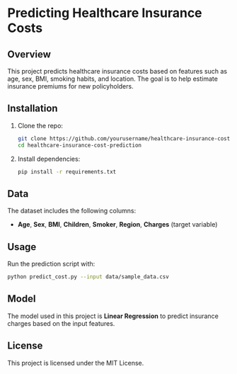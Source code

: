 
# Predicting Healthcare Insurance Costs

## Overview
This project predicts healthcare insurance costs based on features such as age, sex, BMI, smoking habits, and location. The goal is to help estimate insurance premiums for new policyholders.

## Installation

1. Clone the repo:
   ```bash
   git clone https://github.com/yourusername/healthcare-insurance-cost-prediction.git
   cd healthcare-insurance-cost-prediction
   ```

2. Install dependencies:
   ```bash
   pip install -r requirements.txt
   ```

## Data
The dataset includes the following columns:
- **Age**, **Sex**, **BMI**, **Children**, **Smoker**, **Region**, **Charges** (target variable)

## Usage

Run the prediction script with:
```bash
python predict_cost.py --input data/sample_data.csv
```

## Model
The model used in this project is **Linear Regression** to predict insurance charges based on the input features.

## License
This project is licensed under the MIT License.
